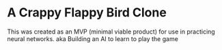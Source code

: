 # A Crappy Flappy Bird Clone

This was created as an MVP (minimal viable product) for use in practicing neural networks. 
aka Building an AI to learn to play the game
